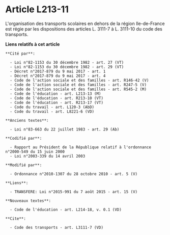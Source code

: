 # Article L213-11

L'organisation des transports scolaires en dehors de la région Ile-de-France est régie par les dispositions des articles L.
3111-7 à L. 3111-10 du code des transports.

**Liens relatifs à cet article**

	**Cité par**:

	  - Loi n°82-1153 du 30 décembre 1982 - art. 27 (VT)
	  - Loi n°82-1153 du 30 décembre 1982 - art. 29 (VT)
	  - Décret n°2017-879 du 9 mai 2017 - art. 1
	  - Décret n°2017-879 du 9 mai 2017 - art. 4
	  - Code de l'action sociale et des familles - art. R146-42 (V)
	  - Code de l'action sociale et des familles - art. R247-5 (V)
	  - Code de l'action sociale et des familles - art. R545-2 (M)
	  - Code de l'éducation - art. L213-13 (M)
	  - Code de l'éducation - art. R213-10 (VT)
	  - Code de l'éducation - art. R213-17 (VT)
	  - Code du travail - art. L120-3 (AbD)
	  - Code du travail - art. L8221-6 (VD)

	**Anciens textes**:

	  - Loi n°83-663 du 22 juillet 1983 - art. 29 (Ab)

	**Codifié par**:

	  - Rapport au Président de la République relatif à l'ordonnance n°2000-549 du 15 juin 2000
	  - Loi n°2003-339 du 14 avril 2003

	**Modifié par**:

	  - Ordonnance n°2010-1307 du 28 octobre 2010 - art. 5 (V)

	**Liens**:

	  - TRANSFERE: Loi n°2015-991 du 7 août 2015 - art. 15 (V)

	**Nouveaux textes**:

	  - Code de l'éducation - art. L214-18, v. 0.1 (VD)

	**Cite**:

	  - Code des transports - art. L3111-7 (VD)
